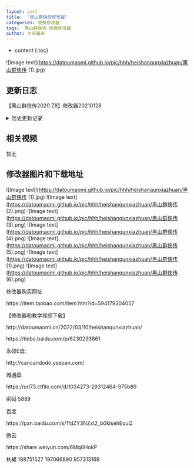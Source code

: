 ```yaml
---
layout: post
title:  "黑山群侠传修改器"
categories: 收费修改器
tags:  黑山群侠传 收费修改器
author: 大头猫米
---
```


* content
{:toc}

![Image text](https://datoumaomi.github.io/pic/hhh/heishanqunxiazhuan/黑山群侠传 (1).jpg)


##  更新日志

【黑山群侠传2020 Z8】修改器20210128





<details>
<summary>历史更新记录</summary>
【黑山群侠传2020 Z8】修改器20210128<p></p>


</details>

## 相关视频
暂无

## 修改器图片和下载地址

![Image text](https://datoumaomi.github.io/pic/hhh/heishanqunxiazhuan/黑山群侠传 (1).jpg)
![Image text](https://datoumaomi.github.io/pic/hhh/heishanqunxiazhuan/黑山群侠传 (2).png)
![Image text](https://datoumaomi.github.io/pic/hhh/heishanqunxiazhuan/黑山群侠传 (3).png)
![Image text](https://datoumaomi.github.io/pic/hhh/heishanqunxiazhuan/黑山群侠传 (4).png)
![Image text](https://datoumaomi.github.io/pic/hhh/heishanqunxiazhuan/黑山群侠传 (5).png)
![Image text](https://datoumaomi.github.io/pic/hhh/heishanqunxiazhuan/黑山群侠传 (1).png)
![Image text](https://datoumaomi.github.io/pic/hhh/heishanqunxiazhuan/黑山群侠传 (6).png)





修改器购买网址
<p></p>
https://item.taobao.com/item.htm?id=594179304057
<p></p>
【修改器和教学视频下载】
<p></p>
http://datoumaomi.cn/2022/03/10/heishanqunxiazhuan/
<p></p>
https://tieba.baidu.com/p/6230293861
<p></p>

<p></p>
永硕E盘:<p></p>
http://cancandodo.ysepan.com/<p></p>
<p></p>
城通盘<p></p>
https://url73.ctfile.com/d/1034273-29312464-975b89<p></p>
密码 5889<p></p>

<p></p>
百度<p></p>
https://pan.baidu.com/s/1fdZY3NZxI2_b0klsehEquQ
<p></p>
<p></p>
微云<p></p>
https://share.weiyun.com/6Mq8HokP
<p></p>
<p>秋裙 188751527 197066890 957313169</p>
